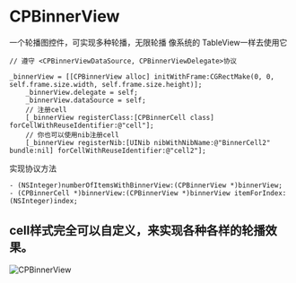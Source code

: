 # CPBinnerView
一个轮播图控件，可实现多种轮播，无限轮播
像系统的 TableView一样去使用它

```
// 遵守 <CPBinnerViewDataSource, CPBinnerViewDelegate>协议

_binnerView = [[CPBinnerView alloc] initWithFrame:CGRectMake(0, 0, self.frame.size.width, self.frame.size.height)];
    _binnerView.delegate = self;
    _binnerView.dataSource = self;
    // 注册cell
    [_binnerView registerClass:[CPBinnerCell class] forCellWithReuseIdentifier:@"cell"];
    // 你也可以使用nib注册cell
    [_binnerView registerNib:[UINib nibWithNibName:@"BinnerCell2" bundle:nil] forCellWithReuseIdentifier:@"cell2"];
```
实现协议方法

```
- (NSInteger)numberOfItemsWithBinnerView:(CPBinnerView *)binnerView;
- (CPBinnerCell *)binnerView:(CPBinnerView *)binnerView itemForIndex:(NSInteger)index;
```

## cell样式完全可以自定义，来实现各种各样的轮播效果。

![CPBinnerView](https://github.com/LeeSons/CPBinnerView/blob/master/screen.gif)
